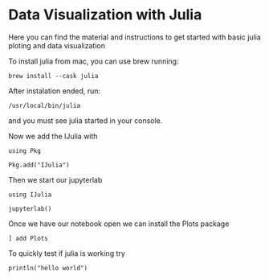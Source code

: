 # Data Visualization with Julia
Here you can find the material and instructions to get started with basic 
julia ploting and data visualization

To install julia from mac, you can use brew running:

`brew install --cask julia`

After instalation ended, run:

`/usr/local/bin/julia`

and you must see julia started in your console.

Now we add the IJulia with

`using Pkg`

`Pkg.add("IJulia")`

Then we start our jupyterlab 

`using IJulia`

`jupyterlab()`

Once we have our notebook open we can install the Plots package

`] add Plots`

To quickly test if julia is working try

`println("hello world")`
